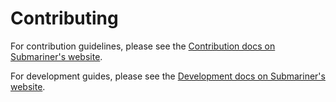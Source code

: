 # Contributing

For contribution guidelines, please see the [Contribution docs on Submariner's website](https://submariner.io/contribution/).

For development guides, please see the [Development docs on Submariner's website](https://submariner.io/development/).
